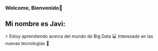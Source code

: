 ### Welcome, Bienvenido👋
## Mi nombre es Javi:
⚡ Estoy aprendiendo acerca del mundo de Big Data
💻 Interesado en las nuevas tecnologías 
:battery: 





<!--
**javieriaza/javieriaza** is a ✨ _special_ ✨ repository because its `README.md` (this file) appears on your GitHub profile.

Here are some ideas to get you started:

- 🔭 I’m currently working on ...
- 🌱 I’m currently learning ...
- 👯 I’m looking to collaborate on ...
- 🤔 I’m looking for help with ...
- 💬 Ask me about ...
- 📫 How to reach me: ...
- 😄 Pronouns: ...
- ⚡ Fun fact: ...
-->
